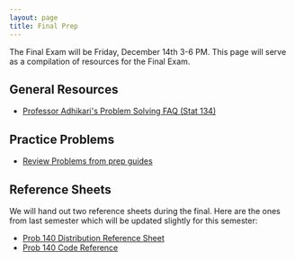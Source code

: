 ```yaml
---
layout: page
title: Final Prep
---
```


The Final Exam will be Friday, December 14th 3-6 PM. This page will serve as a
compilation of resources for the Final Exam.

## General Resources

- [Professor Adhikari's Problem Solving FAQ (Stat 134)](https://www.stat.berkeley.edu/~ani/s134s17/faq.html)

## Practice Problems

- [Review Problems from prep guides](/prep)


## Reference Sheets

We will hand out two reference sheets during the final. Here are the ones from
last semester which will be updated slightly for this semester:

- [Prob 140 Distribution Reference Sheet](/assets/final_reference.pdf)
- [Prob 140 Code Reference](/assets/final_reference_code.pdf)

